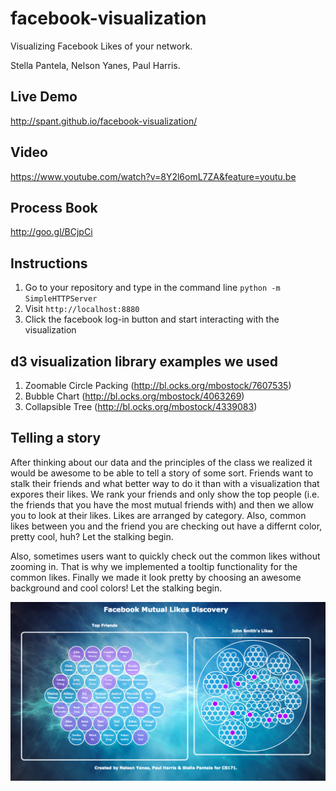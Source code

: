 facebook-visualization
======================
Visualizing Facebook Likes of your network.

Stella Pantela, Nelson Yanes, Paul Harris.

## Live Demo
http://spant.github.io/facebook-visualization/

## Video
https://www.youtube.com/watch?v=8Y2l6omL7ZA&feature=youtu.be

## Process Book
http://goo.gl/BCjpCi

## Instructions 
1. Go to your repository and type in the command line `python -m SimpleHTTPServer`
2. Visit `http://localhost:8880`
3. Click the facebook log-in button and start interacting with the visualization

## d3 visualization library examples we used

1. Zoomable Circle Packing (http://bl.ocks.org/mbostock/7607535)
2. Bubble Chart (http://bl.ocks.org/mbostock/4063269)
3. Collapsible Tree (http://bl.ocks.org/mbostock/4339083)

## Telling a story

After thinking about our data and the principles of the class we realized it would be awesome to be able to tell a story of some sort. Friends want to stalk their friends and what better way to do it than with a visualization that expores their likes. We rank your friends and only show the top people (i.e. the friends that you have the most mutual friends with) and then we allow you to look at their likes. Likes are arranged by category. Also, common likes between you and the friend you are checking out have a differnt color, pretty cool, huh? Let the stalking begin.

Also, sometimes users want to quickly check out the common likes without zooming in. That is why we implemented a tooltip functionality for the common likes. Finally we made it look pretty by choosing an awesome background and cool colors! Let the stalking begin.

<img src="img/final.png" style="display: block; margin-left:auto; margin-right:auto;"/>












